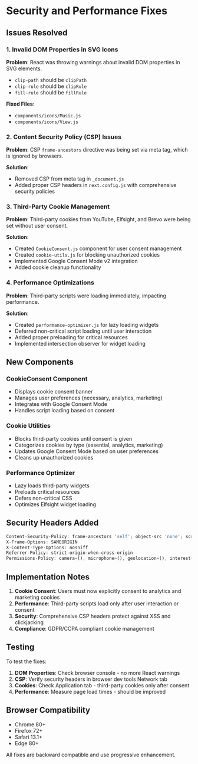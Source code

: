 # Security and Performance Fixes

## Issues Resolved

### 1. Invalid DOM Properties in SVG Icons
**Problem**: React was throwing warnings about invalid DOM properties in SVG elements.
- `clip-path` should be `clipPath`
- `clip-rule` should be `clipRule` 
- `fill-rule` should be `fillRule`

**Fixed Files**:
- `components/icons/Music.js`
- `components/icons/View.js`

### 2. Content Security Policy (CSP) Issues
**Problem**: CSP `frame-ancestors` directive was being set via meta tag, which is ignored by browsers.

**Solution**: 
- Removed CSP from meta tag in `_document.js`
- Added proper CSP headers in `next.config.js` with comprehensive security policies

### 3. Third-Party Cookie Management
**Problem**: Third-party cookies from YouTube, Elfsight, and Brevo were being set without user consent.

**Solution**:
- Created `CookieConsent.js` component for user consent management
- Created `cookie-utils.js` for blocking unauthorized cookies
- Implemented Google Consent Mode v2 integration
- Added cookie cleanup functionality

### 4. Performance Optimizations
**Problem**: Third-party scripts were loading immediately, impacting performance.

**Solution**:
- Created `performance-optimizer.js` for lazy loading widgets
- Deferred non-critical script loading until user interaction
- Added proper preloading for critical resources
- Implemented intersection observer for widget loading

## New Components

### CookieConsent Component
- Displays cookie consent banner
- Manages user preferences (necessary, analytics, marketing)
- Integrates with Google Consent Mode
- Handles script loading based on consent

### Cookie Utilities
- Blocks third-party cookies until consent is given
- Categorizes cookies by type (essential, analytics, marketing)
- Updates Google Consent Mode based on user preferences
- Cleans up unauthorized cookies

### Performance Optimizer
- Lazy loads third-party widgets
- Preloads critical resources
- Defers non-critical CSS
- Optimizes Elfsight widget loading

## Security Headers Added

```javascript
Content-Security-Policy: frame-ancestors 'self'; object-src 'none'; script-src 'self' 'unsafe-inline' 'unsafe-eval' https://www.googletagmanager.com https://www.google-analytics.com https://conversations-widget.brevo.com https://core.service.elfsight.com https://monitor.fraudblocker.com; connect-src 'self' https://www.google-analytics.com https://conversations-widget.brevo.com https://core.service.elfsight.com;
X-Frame-Options: SAMEORIGIN
X-Content-Type-Options: nosniff
Referrer-Policy: strict-origin-when-cross-origin
Permissions-Policy: camera=(), microphone=(), geolocation=(), interest-cohort=()
```

## Implementation Notes

1. **Cookie Consent**: Users must now explicitly consent to analytics and marketing cookies
2. **Performance**: Third-party scripts load only after user interaction or consent
3. **Security**: Comprehensive CSP headers protect against XSS and clickjacking
4. **Compliance**: GDPR/CCPA compliant cookie management

## Testing

To test the fixes:

1. **DOM Properties**: Check browser console - no more React warnings
2. **CSP**: Verify security headers in browser dev tools Network tab
3. **Cookies**: Check Application tab - third-party cookies only after consent
4. **Performance**: Measure page load times - should be improved

## Browser Compatibility

- Chrome 80+
- Firefox 72+
- Safari 13.1+
- Edge 80+

All fixes are backward compatible and use progressive enhancement.